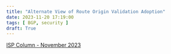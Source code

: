```yaml
---
title: "Alternate View of Route Origin Validation Adoption"
date: 2023-11-20 17:19:00
tags: [ BGP, security ]
draft: True
---
```

[ISP Column - November 2023](https://www.potaroo.net/ispcol/2023-11/measure-roas.html)
